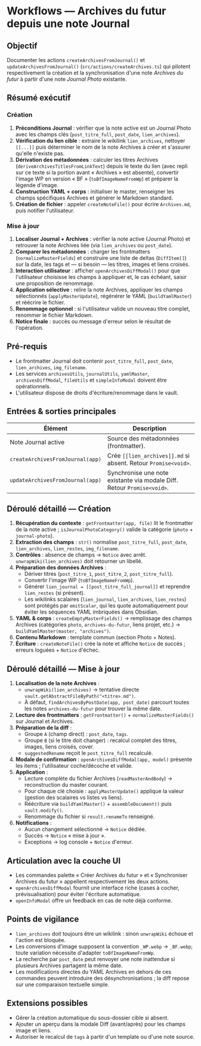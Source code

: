 # Workflows — Archives du futur depuis une note Journal

## Objectif
Documenter les actions `createArchivesFromJournal()` et `updateArchivesFromJournal()` (`src/actions/createArchives.ts`) qui pilotent respectivement la création et la synchronisation d'une note *Archives du futur* à partir d'une note *Journal Photo* existante.

## Résumé exécutif
### Création
1. **Préconditions Journal** : vérifier que la note active est un Journal Photo avec les champs clés (`post_titre_full`, `post_date`, `lien_archives`).
2. **Vérification du lien cible** : extraire le wikilink `lien_archives`, nettoyer `[[...]]` puis déterminer le nom de la note Archives à créer et s'assurer qu'elle n'existe pas.
3. **Dérivation des métadonnées** : calculer les titres Archives (`deriveArchivesTitlesFromLinkText`) depuis le texte du lien (avec repli sur ce texte si la portion avant « Archives » est absente), convertir l'image WP en version « BF » (`toBfImageNameFromWp`) et préparer la légende d'image.
4. **Construction YAML + corps** : initialiser le master, renseigner les champs spécifiques Archives et générer le Markdown standard.
5. **Création de fichier** : appeler `createNoteFile()` pour écrire `Archives.md`, puis notifier l'utilisateur.

### Mise à jour
1. **Localiser Journal + Archives** : vérifier la note active (Journal Photo) et retrouver la note Archives liée (via `lien_archives` ou `post_date`).
2. **Comparer les métadonnées** : charger les frontmatters (`normalizeMasterFields`) et construire une liste de deltas (`DiffItem[]`) sur la date, les tags et — si besoin — les titres, images et liens croisés.
3. **Interaction utilisateur** : afficher `openArchivesDiffModal()` pour que l'utilisateur choisisse les champs à appliquer et, le cas échéant, saisir une proposition de renommage.
4. **Application sélective** : relire la note Archives, appliquer les champs sélectionnés (`applyMasterUpdate`), régénérer le YAML (`buildYamlMaster`) et réécrire le fichier.
5. **Renommage optionnel** : si l'utilisateur valide un nouveau titre complet, renommer le fichier Markdown.
6. **Notice finale** : succès ou message d'erreur selon le résultat de l'opération.

## Pré-requis
- Le frontmatter Journal doit contenir `post_titre_full`, `post_date`, `lien_archives`, `img_filename`.
- Les services `archivesUtils`, `journalUtils`, `yamlMaster`, `archivesDiffModal`, `fileUtils` et `simpleInfoModal` doivent être opérationnels.
- L'utilisateur dispose de droits d'écriture/renommage dans le vault.

## Entrées & sorties principales
| Élément | Description |
| --- | --- |
| Note Journal active | Source des métadonnées (frontmatter). |
| `createArchivesFromJournal(app)` | Crée `[[lien_archives]].md` si absent. Retour `Promise<void>`. |
| `updateArchivesFromJournal(app)` | Synchronise une note existante via modale Diff. Retour `Promise<void>`. |

## Déroulé détaillé — Création
1. **Récupération du contexte** : `getFrontmatter(app, file)` lit le frontmatter de la note active ; `isJournalPhotoCategory()` valide la catégorie (`photo` + `journal-photo`).
2. **Extraction des champs** : `str()` normalise `post_titre_full`, `post_date`, `lien_archives`, `lien_restes`, `img_filename`.
3. **Contrôles** : absence de champs → `Notice` avec arrêt. `unwrapWiki(lien_archives)` doit retourner un libellé.
4. **Préparation des données Archives** :
   - Dériver titres (`post_titre_1`, `post_titre_2`, `post_titre_full`).
   - Convertir l'image WP (`toBfImageNameFromWp`).
   - Générer `lien_journal = [[post_titre_full_journal]]` et reprendre `lien_restes` (si présent).
   - Les wikilinks scalaires (`lien_journal`, `lien_archives`, `lien_restes`) sont protégés par `emitScalar`, qui les quote automatiquement pour éviter les séquences YAML imbriquées dans Obsidian.
5. **YAML & corps** : `createEmptyMasterFields()` → remplissage des champs Archives (catégories `photo`, `archives-du-futur`, liens projet, etc.) → `buildYamlMaster(master, "archives")`.
6. **Contenu Markdown** : template commun (section Photo + Notes).
7. **Écriture** : `createNoteFile()` crée la note et affiche `Notice` de succès ; erreurs loguées + `Notice` d'échec.

## Déroulé détaillé — Mise à jour
1. **Localisation de la note Archives** :
   - `unwrapWiki(lien_archives)` → tentative directe `vault.getAbstractFileByPath("<titre>.md")`.
   - À défaut, `findArchivesByPostDate(app, post_date)` parcourt toutes les notes `archives-du-futur` pour trouver la même date.
2. **Lecture des frontmatters** : `getFrontmatter()` + `normalizeMasterFields()` sur Journal et Archives.
3. **Préparation de la diff** :
   - Groupe `A` (champ direct) : `post_date`, `tags`.
   - Groupe `B` (si le titre doit changer) : recalcul complet des titres, images, liens croisés, cover.
   - `suggestedRename` reçoit le `post_titre_full` recalculé.
4. **Modale de confirmation** : `openArchivesDiffModal(app, model)` présente les items ; l'utilisateur coche/décoche et valide.
5. **Application** :
   - Lecture complète du fichier Archives (`readMasterAndBody`) → reconstruction du master courant.
   - Pour chaque clé choisie : `applyMasterUpdate()` applique la valeur (gestion des scalaires vs listes vs liens).
   - Réécriture via `buildYamlMaster()` + `assembleDocument()` puis `vault.modify()`.
   - Renommage du fichier si `result.renameTo` renseigné.
6. **Notifications** :
   - Aucun changement sélectionné → `Notice` dédiée.
   - Succès → `Notice` « mise à jour ».
   - Exceptions → log console + `Notice` d'erreur.

## Articulation avec la couche UI
- Les commandes palette « Créer Archives du futur » et « Synchroniser Archives du futur » appellent respectivement les deux actions.
- `openArchivesDiffModal` fournit une interface riche (cases à cocher, prévisualisation) pour éviter l'écriture automatique.
- `openInfoModal` offre un feedback en cas de note déjà conforme.

## Points de vigilance
- `lien_archives` doit toujours être un wikilink : sinon `unwrapWiki` échoue et l'action est bloquée.
- Les conversions d'image supposent la convention `_WP.webp` → `_BF.webp`; toute variation nécessite d'adapter `toBfImageNameFromWp`.
- La recherche par `post_date` peut renvoyer une note inattendue si plusieurs Archives partagent la même date.
- Les modifications directes du YAML Archives en dehors de ces commandes peuvent introduire des désynchronisations ; la diff repose sur une comparaison textuelle simple.

## Extensions possibles
- Gérer la création automatique du sous-dossier cible si absent.
- Ajouter un aperçu dans la modale Diff (avant/après) pour les champs image et liens.
- Autoriser le recalcul de `tags` à partir d'un template ou d'une note source.
